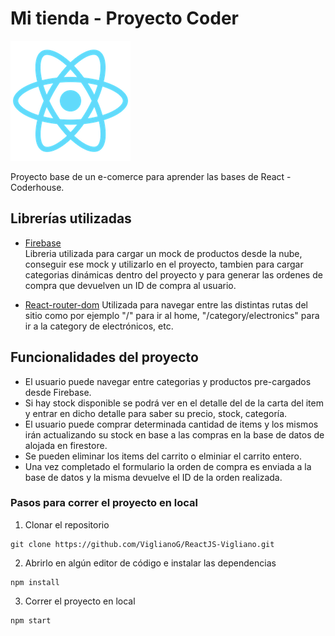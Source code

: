# Mi tienda - Proyecto Coder 

![](public/logo192.png)

Proyecto base de un e-comerce para aprender las bases de React - Coderhouse.

## Librerías utilizadas

-   [Firebase](https://firebase.google.com/)  
    Libreria utilizada para cargar un mock de productos desde la nube, conseguir ese mock y utilizarlo en el proyecto, tambien para cargar categorias dinámicas dentro del proyecto y para generar las ordenes de compra que devuelven un ID de compra al usuario.

-   [React-router-dom](https://github.com/remix-run/react-router)
    Utilizada para navegar entre las distintas rutas del sitio como por ejemplo "/" para ir al home, "/category/electronics" para ir a la category de electrónicos, etc.

## Funcionalidades del proyecto

-   El usuario puede navegar entre categorias y productos pre-cargados desde Firebase.
-   Si hay stock disponible se podrá ver en el detalle del de la carta del item y entrar en dicho detalle para saber su precio, stock, categoría.
-   El usuario puede comprar determinada cantidad de items y los mismos irán actualizando su stock en base a las compras en la base de datos de alojada en firestore.
-   Se pueden eliminar los items del carrito o elminiar el carrito entero.
-   Una vez completado el formulario la orden de compra es enviada a la base de datos y la misma devuelve el ID de la orden realizada.


### Pasos para correr el proyecto en local

1. Clonar el repositorio

```
git clone https://github.com/ViglianoG/ReactJS-Vigliano.git
```

2. Abrirlo en algún editor de código e instalar las dependencias

```
npm install 
```

3. Correr el proyecto en local

```
npm start
```